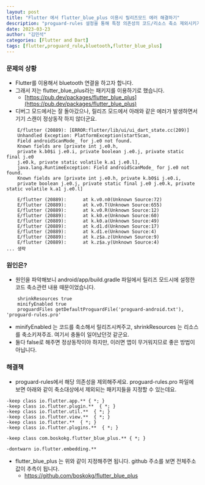 ```yaml
---
layout: post
title: "Flutter 에서 flutter_blue_plus 이용시 릴리즈모드 에러 해결하기"
description: "proguard-rules 설정을 통해 특정 의존성의 코드/리소스 축소 제외시키기"
date: 2023-03-23
author: "김민석"
categories: [Flutter and Dart]
tags: [flutter,proguard_rule,bluetooth,flutter_blue_plus]
---
```

### 문제의 상황

- Flutter를 이용해서 bluetooth 연결을 하고자 합니다.
- 그래서 저는 flutter_blue_plus라는 패키지를 이용하기로 했습니다. 
  - [https://pub.dev/packages/flutter_blue_plus](https://pub.dev/packages/flutter_blue_plus)
- 디버그 모드에서는 잘 돌아갔으나, 릴리즈 모드에서 아래와 같은 에러가 발생하면서 기기 스캔이 정상동작 하지 않더군요.
```
    E/flutter (20889): [ERROR:flutter/lib/ui/ui_dart_state.cc(209)] 
    Unhandled Exception: PlatformException(startScan, 
    Field androidScanMode_ for j.e0 not found. 
    Known fields are [private int j.e0.h, 
    private k.b0$i j.e0.i, private boolean j.e0.j, private static final j.e0 
    j.e0.k, private static volatile k.a1 j.e0.l], 
    java.lang.RuntimeException: Field androidScanMode_ for j.e0 not found. 
    Known fields are [private int j.e0.h, private k.b0$i j.e0.i, 
    private boolean j.e0.j, private static final j.e0 j.e0.k, private static volatile k.a1 j.e0.l]

    E/flutter (20889):      at k.v0.n0(Unknown Source:72)
    E/flutter (20889):      at k.v0.T(Unknown Source:655)
    E/flutter (20889):      at k.v0.R(Unknown Source:12)
    E/flutter (20889):      at k.k0.e(Unknown Source:60)
    E/flutter (20889):      at k.k0.a(Unknown Source:49)
    E/flutter (20889):      at k.d1.d(Unknown Source:17)
    E/flutter (20889):      at k.d1.e(Unknown Source:4)
    E/flutter (20889):      at k.z$a.z(Unknown Source:9)
    E/flutter (20889):      at k.z$a.y(Unknown Source:4)
... 생략
```

### 원인은? 

- 원인을 파악해보니 android/app/build.gradle 파일에서 릴리즈 모드시에 설정한 코드 축소관련 내용 때문이었습니다.
```
    shrinkResources true
    minifyEnabled true
    proguardFiles getDefaultProguardFile('proguard-android.txt'), 'proguard-rules.pro'       
``` 
- minifyEnabled 는 코드를 축소해서 릴리즈시켜주고, shrinkResources 는 리소스를 축소키져주죠. 여기서 충돌이 일어났던것 같군요.
- 둘다 false로 해주면 정상동작이야 하지만, 이러면 앱이 무거워지므로 좋은 방법이 아닙니다.
   
 
### 해결책

- proguard-rules에서 해당 의존성을 제외해주세요. proguard-rules.pro 파일에 보면 아래와 같이 축소대상에서 제외되는 패키지들을 지정할 수 있는데요.

```
-keep class io.flutter.app.** { *; }
-keep class io.flutter.plugin.**  { *; }
-keep class io.flutter.util.**  { *; }
-keep class io.flutter.view.**  { *; }
-keep class io.flutter.**  { *; }
-keep class io.flutter.plugins.**  { *; }

-keep class com.boskokg.flutter_blue_plus.** { *; }

-dontwarn io.flutter.embedding.**
```

- flutter_blue_plus 는 위와 같이 지정해주면 됩니다. github 주소를 보면 전체주소 값이 추측이 됩니다.
  - https://github.com/boskokg/flutter_blue_plus